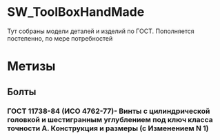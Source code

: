 # SW_ToolBoxHandMade
Тут собраны модели деталей и изделий по ГОСТ.
Пополняется постепенно, по мере потребностей

# Метизы
## 	Болты
### 		ГОСТ 11738-84 (ИСО 4762-77)- Винты с цилиндрической головкой и шестигранным углублением под ключ класса точности A. Конструкция и размеры (с Изменением N 1)
